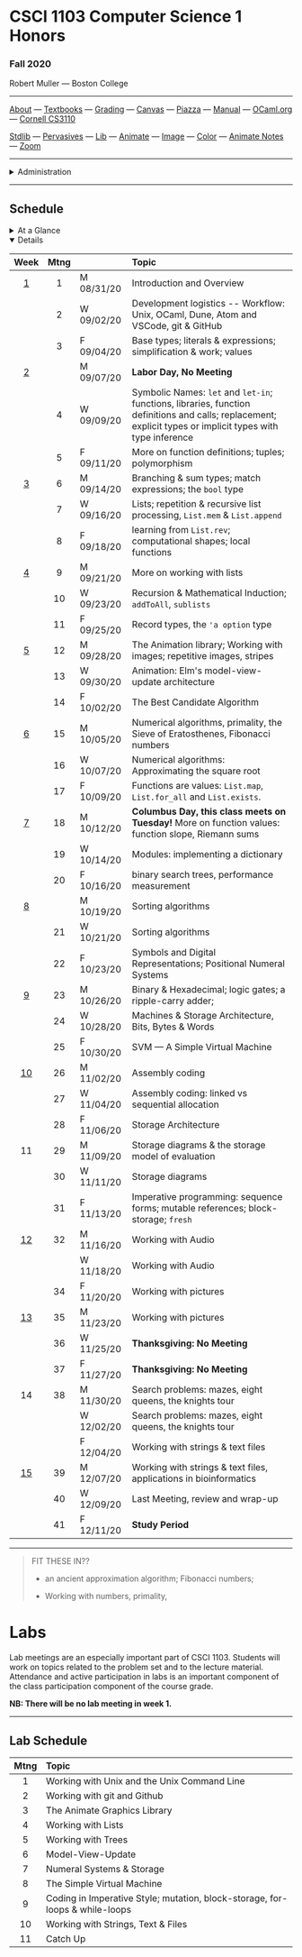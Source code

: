 # CSCI 1103 Computer Science 1 Honors

### Fall 2020

Robert Muller — Boston College

---

[About](resources/about.md) — [Textbooks](resources/textbooks.md) — [Grading](resources/grading.md) — [Canvas](https://bostoncollege.instructure.com/courses/1614229) — [Piazza](https://piazza.com/class/ke7uxpkwqw643p) — [Manual](http://caml.inria.fr/pub/docs/manual-ocaml/index.html) — [OCaml.org](https://ocaml.org/)  — [Cornell CS3110](https://www.cs.cornell.edu/courses/cs3110/2020sp/)

[Stdlib](http://caml.inria.fr/pub/docs/manual-ocaml/stdlib.html) — [Pervasives](http://caml.inria.fr/pub/docs/manual-ocaml/libref/Pervasives.html) — [Lib](resources/libraries/lib.mli) — [Animate](resources/libraries/animate.mli) — [Image](resources/libraries/image.mli) — [Color](resources/libraries/color.mli) — [Animate Notes](./resources/libraries/animate/README.md) — [Zoom](https://bccte.zoom.us/j/3306891980)

---

<details>
  <summary>Administration</summary>

+ [Meets On Line](https://bccte.zoom.us/j/3306891980): Mondays, Wednesdays and Fridays at 11AM.

+ **Instructor:** [Robert Muller](http://www.cs.bc.edu/~muller/)

+ [Office Hours](https://bccte.zoom.us/j/3306891980): Tuesdays 10AM - 12PM, Wednesdays 1PM - 3PM and by appointment Tuesday through Friday as available.

**Teaching Assistants:**

<details open> <summary>Gavin Bloom, Head Teaching Assistant</summary>

+ **Section 101001**: Tuesdays, 5PM, [Zoom](https://bccte.zoom.us/j/9694152673).
+ **Office Hours** Thursdays 1PM -- 4:00PM.

</details>

<details open> <summary>Emma Sabbadini</summary>
+ **Section 101002**: Tuesdays 6PM [Zoom](https://bccte.zoom.us/j/6103994178).
+ **Office Hours** Tuesdays 7PM -- 8PM, Fridays 12PM -- 2PM.

</details>

<details open><summary>Callie Sardina</summary>

+ **Section 101003**: Wednesdays 5PM [Zoom]().
+ **Office Hours** Wednesdays 6PM -- 8PM, Sundays 4PM -- 5PM **.

</details>

</details>

---

## Schedule

<details>
  <summary>At a Glance</summary>

  #### Month by Month

1. Learning to code, writing functions;
2. Bits, bytes & machines
3. Applications

#### Week by Week
1. Logisitics; base types and expressions
2. Naming; Writing Functions; Branching 
3. Repetition; Graphics; Lists
4. Repetition
5. Repetition
6. Animation; Model-View-Update
7. Algorithms
8. Digital Representations
9. Machines
10. Storage
11. Coding in Imperative Style
12. Strings, Text & Files
13. Applications
14. Designing & Implementing new Types

</details>

<details open>
  <summary>Details</summary>

| Week | Mtng |     | Topic  |
| :--: | :--: | :-- | :--------------------------------------- |
|  [1](https://github.com/BC-CSCI1103/Week01)  |  1   | M 08/31/20 | Introduction and Overview                |
|      |  2   | W 09/02/20 | Development logistics -- Workflow: Unix, OCaml, Dune, Atom and VSCode, git & GitHub |
|      |  3   | F 09/04/20 | Base types; literals & expressions; simplification & work; values |
|  [2](https://github.com/BC-CSCI1103/Week02)  |      | M 09/07/20 | **Labor Day, No Meeting** |
|      |  4   | W 09/09/20 | Symbolic Names: `let` and `let-in`; functions, libraries, function definitions and calls; replacement; explicit types or implicit types with type inference |
|      |  5   | F 09/11/20 | More on function definitions; tuples; polymorphism |
| [3](https://github.com/BC-CSCI1103/Week03) |  6   | M 09/14/20 | Branching & sum types; match expressions; the `bool` type |
|      |  7   | W 09/16/20 | Lists; repetition & recursive list processing, `List.mem` & `List.append` |
|      |  8   | F 09/18/20 | learning from `List.rev`; computational shapes; local functions |
| [4](https://github.com/BC-CSCI1103/Week04) |  9   | M 09/21/20 | More on working with lists |
|      |  10  | W 09/23/20 | Recursion & Mathematical Induction; `addToAll`, `sublists` |
|      |  11  | F 09/25/20 | Record types, the `'a option` type |
| [5](https://github.com/BC-CSCI1103/Week05) |  12  | M 09/28/20 | The Animation library; Working with images; repetitive images, stripes |
|      |  13  | W 09/30/20 | Animation: Elm's model-view-update architecture |
|      |  14  | F 10/02/20 | The Best Candidate Algorithm |
| [6](https://github.com/BC-CSCI1103/Week06) |  15  | M 10/05/20 | Numerical algorithms, primality, the Sieve of Eratosthenes, Fibonacci numbers |
|      |  16  | W 10/07/20 | Numerical algorithms: Approximating the square root |
|      |  17  | F 10/09/20 | Functions are values: `List.map`, `List.for_all` and `List.exists`. |
| [7](https://github.com/BC-CSCI1103/Week07) |  18  | M 10/12/20 | **Columbus Day, this class meets on Tuesday!** More on function values: function slope, Riemann sums |
|      |  19  | W 10/14/20 | Modules: implementing a dictionary |
|      |  20  | F 10/16/20 | binary search trees, performance measurement |
| [8](https://github.com/BC-CSCI1103/Week08) |      | M 10/19/20 | Sorting algorithms |
|      |  21  | W 10/21/20 | Sorting algorithms |
|      |  22  | F 10/23/20 | Symbols and Digital Representations; Positional Numeral Systems |
| [9](https://github.com/BC-CSCI1103/Week09) |  23  | M 10/26/20 | Binary & Hexadecimal; logic gates; a ripple-carry adder; |
|      |  24  | W 10/28/20 | Machines & Storage Architecture, Bits, Bytes & Words |
|      |  25  | F 10/30/20 | SVM — A Simple Virtual Machine |
|  [10](https://github.com/BC-CSCI1103/Week10)  |  26  | M 11/02/20 | Assembly coding |
|      |  27  | W 11/04/20 | Assembly coding: linked vs sequential allocation |
|      |  28  | F 11/06/20 | Storage Architecture |
|  11  |  29  | M 11/09/20 | Storage diagrams & the storage model of evaluation |
|      |  30  | W 11/11/20 | Storage diagrams |
|      |  31  | F 11/13/20 | Imperative programming: sequence forms; mutable references; block-storage; `fresh` |
|  [12](https://github.com/BC-CSCI1103/Week12)  |  32  | M 11/16/20 | Working with Audio       |
|                                            |      | W 11/18/20 | Working with Audio |
|      |  34  | F 11/20/20 | Working with pictures |
|  [13](https://github.com/BC-CSCI1103/Week13)  |  35  | M 11/23/20 | Working with pictures |
|      |  36  | W 11/25/20 | **Thanksgiving: No Meeting** |
|      |  37  | F 11/27/20 | **Thanksgiving: No Meeting** |
|  14  |  38  | M 11/30/20 | Search problems: mazes, eight queens, the knights tour |
|      |      | W 12/02/20 | Search problems: mazes, eight queens, the knights tour |
|      |      | F 12/04/20 | Working with strings & text files |
|  [15](https://github.com/BC-CSCI1103/Week15)  |  39  | M 12/07/20 | Working with strings & text files, applications in bioinformatics |
|      |  40  | W 12/09/20 | Last Meeting, review and wrap-up |
|      |  41  | F 12/11/20 | **Study Period** |

</details>

---

 

> FIT THESE IN??
>
> + an ancient approximation algorithm; Fibonacci numbers;
>
> + Working with numbers, primality, 
>
>   
>

# Labs

Lab meetings are an especially important part of CSCI 1103. Students will work on topics related to the problem set and to the lecture material. Attendance and active participation in labs is an important component of the class participation component of the course grade.

**NB: There will be no lab meeting in week 1.**

---

## Lab Schedule

| Mtng | Topic                                                        |
| :--: | :----------------------------------------------------------- |
|  1   | Working with Unix and the Unix Command Line                  |
|  2   | Working with git and Github                                  |
|  3   | The Animate Graphics Library                                 |
|  4   | Working with Lists                                           |
|  5   | Working with Trees                                           |
|  6   | Model-View-Update                                            |
|  7   | Numeral Systems & Storage                                    |
|  8   | The Simple Virtual Machine                                   |
|  9   | Coding in Imperative Style; mutation, block-storage, for-loops & while-loops |
|  10  | Working with Strings, Text & Files                           |
|  11  | Catch Up                                                     |



